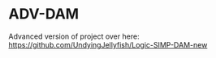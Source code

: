 # ADV-DAM

Advanced version of project over here: https://github.com/UndyingJellyfish/Logic-SIMP-DAM-new
